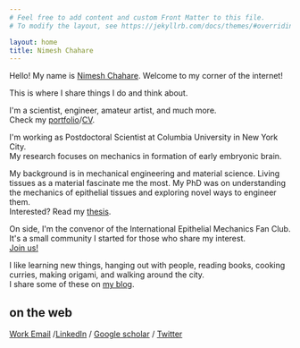 ```yaml
---
# Feel free to add content and custom Front Matter to this file.
# To modify the layout, see https://jekyllrb.com/docs/themes/#overriding-theme-defaults

layout: home
title: Nimesh Chahare
---
```


Hello! My name is [Nimesh Chahare](). Welcome to my corner of the internet!

This is where I share things I do and think about.

I'm a scientist, engineer, amateur artist, and much more. <br>
Check my [portfolio]()/[CV]().

I'm working as Postdoctoral Scientist at Columbia University in New York City.<br>
My research focuses on mechanics in formation of early embryonic brain.

My background is in mechanical engineering and material science. Living tissues as a material fascinate me the most. My PhD was on understanding the mechanics of epithelial tissues and exploring novel ways to engineer them. <br>
Interested? Read my [thesis]().

On side, I'm the convenor of the International Epithelial Mechanics Fan Club. It's a small community I started for those who share my interest.<br>
[Join us!](https://twitter.com/EpiMechFC)

I like learning new things, hanging out with people, reading books, cooking curries, making origami, and walking around the city.<br>
I share some of these on [my blog]().<br>

## on the web

[Work Email](mailto:nimesh.c@columbia.edu) /[LinkedIn](https://www.linkedin.com/in/nchahare/) / [Google scholar](https://scholar.google.com/citations?user=g0yOthAAAAAJ&hl=en&oi=ao) / [Twitter](https://twitter.com/onenimesa/)

